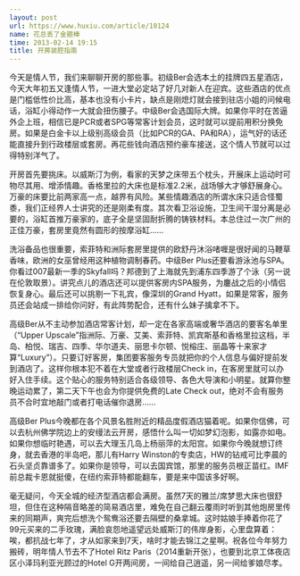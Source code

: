 ```yaml
---
layout: post
url: https://www.huxiu.com/article/10124
name: 花总丢了金箍棒
time: 2013-02-14 19:15
title: 开房装腔指南
---
```

今天是情人节，我们来聊聊开房的那些事。初级Ber会选本土的挂牌四五星酒店，今天大年初五又逢情人节，一进大堂必定站了好几对新人在迎宾。这些酒店的优点是门槛低性价比高，基本也没有小卡片，缺点是刚熄灯就会接到驻店小姐的问候电话，浴缸小得动作一大就会扭伤腰子。中级Ber会选国际大牌。如果你平时在苦逼外企上班，相信已是PCR或者SPG等常客计划会员，这时就可以提前用积分换免房。如果是白金卡以上级别高级会员（比如PCR的GA、PA和RA），运气好的话还能直接升到行政楼层或套房。再花些钱向酒店预约豪车接送，这个情人节就可以过得特别洋气了。

开房首先要挑床。以威斯汀为例，看家的天梦之床带五个枕头，开展床上运动时可物尽其用、增添情趣。香格里拉的大床也是标准2.2米，战场够大才够舒展身心。万豪的床要比前两家高一点，越界有风险。某些情趣酒店的所谓水床只适合怪蜀黍，我们正经界人士讲究的还是刚柔有度。其次看卫浴设施，卫生间干湿分离是必要的，浴缸首推万豪家的，底子全是坚固耐折腾的铸铁材料。本总住过一次广州的正佳万豪，套房里竟然有圆形的按摩浴缸……

洗浴备品也很重要，索菲特和洲际套房里提供的欧舒丹沐浴啫喱是很好闻的马鞭草香味，欧洲的女巫曾经用这种植物调制春药。中级Ber Plus还要看游泳池与SPA。你看过007最新一季的Skyfall吗？邦德到了上海就先到浦东四季游了个泳（另一说在伦敦取景）。讲究点儿的酒店还可以提供客房内SPA服务，为鏖战之后的小情侣恢复身心。最后还可以挑剔一下礼宾，像深圳的Grand Hyatt，如果是常客，服务员还会站成一排给你问好，有此阵势配合，还有什么妹子擒拿不下。

高级Ber从不主动参加酒店常客计划，却一定在各家高端或奢华酒店的要客名单里（“Upper Upscale”指洲际、万豪、艾美、索菲特、凯宾斯基和香格里拉这档，半岛、柏悦、瑞吉、四季、华尔道夫、丽思卡尔顿、悦榕庄、丽晶等十来家才算“Luxury”）。只要订好客房，集团要客服务专员就把你的个人信息与偏好提前发到酒店了。这样你根本犯不着在大堂或者行政楼层Check in，在客房里就可以办好入住手续。这个贴心的服务特别适合各级领导、各色大导演和小明星。就算你整晚运动累了，第二天下午也会为你提供免费的Late Check out，绝对不会有服务员不合时宜地敲门或者打电话催你退房……

高级Ber Plus今晚都在各个风景名胜附近的精品度假酒店猫着呢。如果你信佛，可以去杭州佛学院边上的安缦法云开房，感悟什么叫一切如梦幻泡影，如露亦如电。如果你想临时艳遇，可以去大理玉几岛上杨丽萍的太阳宫。如果你今晚就想订终身，就去香港的半岛吧，那儿有Harry Winston的专卖店，HW的钻戒可比李晨的石头坚贞靠谱多了。如果你是领导，可以去国宾馆，那里的服务员根正苗红。IMF前总裁卡恩就挺傻，在纽约索菲特都能翻车，要是来中国该多好啊。

毫无疑问，今天全城的经济型酒店都会满房。虽然7天的雅兰/席梦思大床也很舒坦，但住在这种隔音略差的简易酒店里，难免在自己翻云覆雨时听到其他炮房里传来的同期声，爽完后想洗个鸳鸯浴还要去隔壁的桑拿城。这时姑娘手捧着你花了99元买来的二手玫瑰，满脸哀怨地遥望远处威斯汀的伟岸身影，心里盘算着：唉，都抗战七年了，才从如家来到7天，啥时才能去锦江之星啊。祝各位今年努力搬砖，明年情人节去不了Hotel Ritz Paris（2014重新开张），也要到北京工体夜店区小泽玛利亚光顾过的Hotel G开两间房，一间给自己逍遥，另一间给爹娘尽孝。

